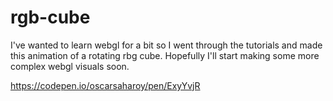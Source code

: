 # rgb-cube

I've wanted to learn webgl for a bit so I went through the tutorials and made this animation of a rotating rbg cube. Hopefully I'll start making some more complex webgl visuals soon.

https://codepen.io/oscarsaharoy/pen/ExyYvjR
